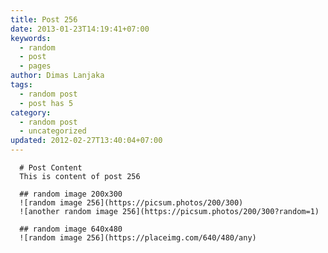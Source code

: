 ```yaml
---
title: Post 256
date: 2013-01-23T14:19:41+07:00
keywords:
  - random
  - post
  - pages
author: Dimas Lanjaka
tags:
  - random post
  - post has 5
category:
  - random post
  - uncategorized
updated: 2012-02-27T13:40:04+07:00
---
```


      # Post Content
      This is content of post 256

      ## random image 200x300
      ![random image 256](https://picsum.photos/200/300)
      ![another random image 256](https://picsum.photos/200/300?random=1)

      ## random image 640x480
      ![random image 256](https://placeimg.com/640/480/any)
      